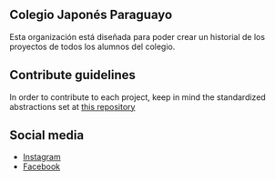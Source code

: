 ## Colegio Japonés Paraguayo
Esta organización está diseñada para poder crear un historial de los proyectos de todos los alumnos del colegio.

## Contribute guidelines
In order to contribute to each project, keep in mind the standardized abstractions set at [this repository](https://github.com/CJP-NIPPA/standardized-scheme)

## Social media
- [Instagram]()
- [Facebook]()


